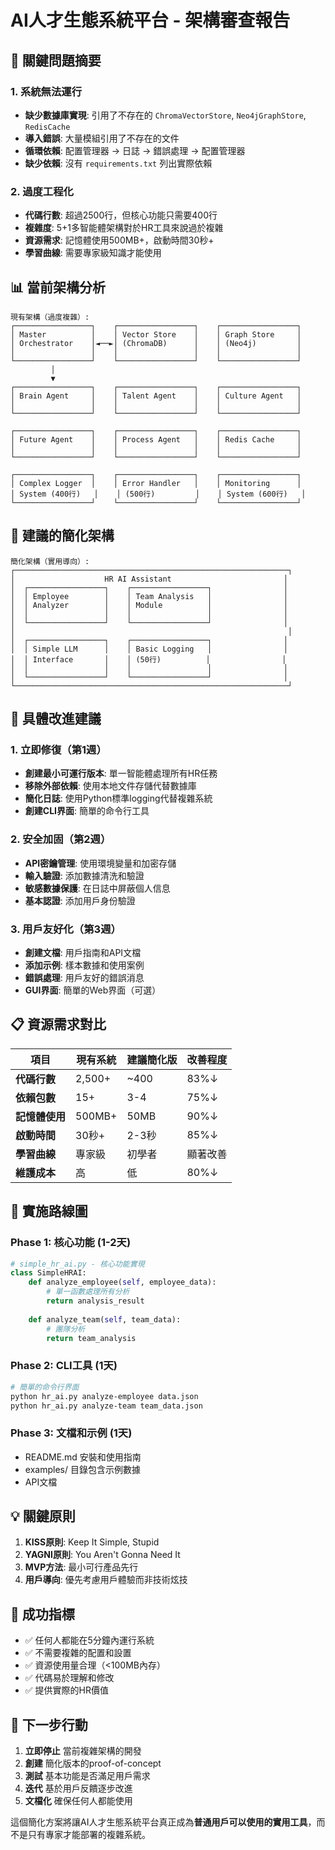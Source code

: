 # AI人才生態系統平台 - 架構審查報告

## 🚨 關鍵問題摘要

### 1. 系統無法運行
- **缺少數據庫實現**: 引用了不存在的 `ChromaVectorStore`, `Neo4jGraphStore`, `RedisCache`
- **導入錯誤**: 大量模組引用了不存在的文件
- **循環依賴**: 配置管理器 → 日誌 → 錯誤處理 → 配置管理器
- **缺少依賴**: 沒有 `requirements.txt` 列出實際依賴

### 2. 過度工程化
- **代碼行數**: 超過2500行，但核心功能只需要400行
- **複雜度**: 5+1多智能體架構對於HR工具來說過於複雜
- **資源需求**: 記憶體使用500MB+，啟動時間30秒+
- **學習曲線**: 需要專家級知識才能使用

## 📊 當前架構分析

```
現有架構（過度複雜）:
┌─────────────────┐    ┌─────────────────┐    ┌─────────────────┐
│ Master          │    │ Vector Store    │    │ Graph Store     │
│ Orchestrator    │◄──►│ (ChromaDB)      │    │ (Neo4j)         │
│                 │    │                 │    │                 │
└─────────────────┘    └─────────────────┘    └─────────────────┘
         │
         ▼
┌─────────────────┐    ┌─────────────────┐    ┌─────────────────┐
│ Brain Agent     │    │ Talent Agent    │    │ Culture Agent   │
│                 │    │                 │    │                 │
└─────────────────┘    └─────────────────┘    └─────────────────┘

┌─────────────────┐    ┌─────────────────┐    ┌─────────────────┐
│ Future Agent    │    │ Process Agent   │    │ Redis Cache     │
│                 │    │                 │    │                 │
└─────────────────┘    └─────────────────┘    └─────────────────┘

┌─────────────────┐    ┌─────────────────┐    ┌─────────────────┐
│ Complex Logger  │    │ Error Handler   │    │ Monitoring      │
│ System (400行)   │    │ (500行)         │    │ System (600行)   │
└─────────────────┘    └─────────────────┘    └─────────────────┘
```

## 🎯 建議的簡化架構

```
簡化架構（實用導向）:
┌─────────────────────────────────────────────────────────────┐
│                    HR AI Assistant                         │
│  ┌─────────────────┐    ┌─────────────────┐                │
│  │ Employee        │    │ Team Analysis   │                │
│  │ Analyzer        │    │ Module          │                │
│  │                 │    │                 │                │
│  └─────────────────┘    └─────────────────┘                │
│                                                             │
│  ┌─────────────────┐    ┌─────────────────┐                │
│  │ Simple LLM      │    │ Basic Logging   │                │
│  │ Interface       │    │ (50行)          │                │
│  │                 │    │                 │                │
│  └─────────────────┘    └─────────────────┘                │
└─────────────────────────────────────────────────────────────┘
```

## 🔧 具體改進建議

### 1. 立即修復（第1週）
- **創建最小可運行版本**: 單一智能體處理所有HR任務
- **移除外部依賴**: 使用本地文件存儲代替數據庫
- **簡化日誌**: 使用Python標準logging代替複雜系統
- **創建CLI界面**: 簡單的命令行工具

### 2. 安全加固（第2週）
- **API密鑰管理**: 使用環境變量和加密存儲
- **輸入驗證**: 添加數據清洗和驗證
- **敏感數據保護**: 在日誌中屏蔽個人信息
- **基本認證**: 添加用戶身份驗證

### 3. 用戶友好化（第3週）
- **創建文檔**: 用戶指南和API文檔
- **添加示例**: 樣本數據和使用案例
- **錯誤處理**: 用戶友好的錯誤消息
- **GUI界面**: 簡單的Web界面（可選）

## 📋 資源需求對比

| 項目 | 現有系統 | 建議簡化版 | 改善程度 |
|------|----------|------------|----------|
| **代碼行數** | 2,500+ | ~400 | 83%↓ |
| **依賴包數** | 15+ | 3-4 | 75%↓ |
| **記憶體使用** | 500MB+ | 50MB | 90%↓ |
| **啟動時間** | 30秒+ | 2-3秒 | 85%↓ |
| **學習曲線** | 專家級 | 初學者 | 顯著改善 |
| **維護成本** | 高 | 低 | 80%↓ |

## 🚀 實施路線圖

### Phase 1: 核心功能 (1-2天)
```python
# simple_hr_ai.py - 核心功能實現
class SimpleHRAI:
    def analyze_employee(self, employee_data):
        # 單一函數處理所有分析
        return analysis_result
    
    def analyze_team(self, team_data):
        # 團隊分析
        return team_analysis
```

### Phase 2: CLI工具 (1天)
```bash
# 簡單的命令行界面
python hr_ai.py analyze-employee data.json
python hr_ai.py analyze-team team_data.json
```

### Phase 3: 文檔和示例 (1天)
- README.md 安裝和使用指南
- examples/ 目錄包含示例數據
- API文檔

## 💡 關鍵原則

1. **KISS原則**: Keep It Simple, Stupid
2. **YAGNI原則**: You Aren't Gonna Need It
3. **MVP方法**: 最小可行產品先行
4. **用戶導向**: 優先考慮用戶體驗而非技術炫技

## 🎯 成功指標

- ✅ 任何人都能在5分鐘內運行系統
- ✅ 不需要複雜的配置和設置
- ✅ 資源使用量合理（<100MB內存）
- ✅ 代碼易於理解和修改
- ✅ 提供實際的HR價值

## 📝 下一步行動

1. **立即停止** 當前複雜架構的開發
2. **創建** 簡化版本的proof-of-concept
3. **測試** 基本功能是否滿足用戶需求
4. **迭代** 基於用戶反饋逐步改進
5. **文檔化** 確保任何人都能使用

這個簡化方案將讓AI人才生態系統平台真正成為**普通用戶可以使用的實用工具**，而不是只有專家才能部署的複雜系統。